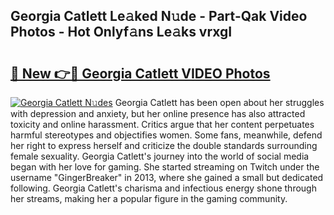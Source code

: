 ## Georgia Catlett Le𝚊ked N𝚞de - Part-Qak Video Photos - Hot Onlyf𝚊ns Le𝚊ks vrxgI

# <h2><a href="http://ac15493.deff.icu/?id=Georgia+Catlett">🔗 New 👉🔴 Georgia Catlett VIDEO Photos</a></h2>

[![Georgia Catlett N𝚞des](https://i.imgur.com/rIISA9y.gif)](http://ac15493.deff.icu/?id=Georgia+Catlett)
Georgia Catlett has been open about her struggles with depression and anxiety, but her online presence has also attracted toxicity and online harassment. Critics argue that her content perpetuates harmful stereotypes and objectifies women. Some fans, meanwhile, defend her right to express herself and criticize the double standards surrounding female sexuality. Georgia Catlett's journey into the world of social media began with her love for gaming. She started streaming on Twitch under the username "GingerBreaker" in 2013, where she gained a small but dedicated following. Georgia Catlett's charisma and infectious energy shone through her streams, making her a popular figure in the gaming community.
